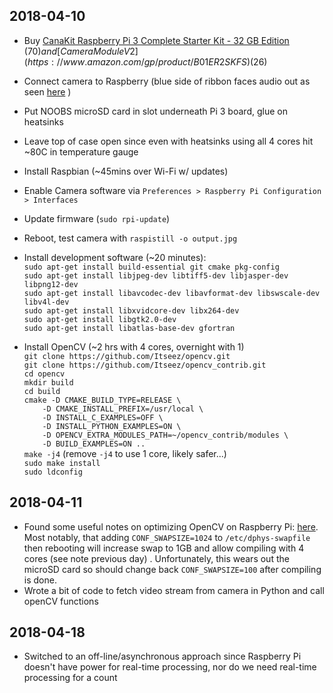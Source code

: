 ## 2018-04-10

- Buy [CanaKit Raspberry Pi 3 Complete Starter Kit - 32 GB Edition](https://www.canakit.com/raspberry-pi-3-starter-kit.html) ($70) and [Camera Module V2](https://www.amazon.com/gp/product/B01ER2SKFS) ($26)
- Connect camera to Raspberry (blue side of ribbon faces audio out as seen [here](https://projects.raspberrypi.org/en/projects/getting-started-with-picamera/4) )
- Put NOOBS microSD card in slot underneath Pi 3 board, glue on heatsinks
- Leave top of case open since even with heatsinks using all 4 cores hit ~80C in temperature gauge
- Install Raspbian (~45mins over Wi-Fi w/ updates)
- Enable Camera software via `Preferences > Raspberry Pi Configuration > Interfaces`
- Update firmware (`sudo rpi-update`)
- Reboot, test camera with `raspistill -o output.jpg`
- Install development software (~20 minutes):  
`sudo apt-get install build-essential git cmake pkg-config`  
`sudo apt-get install libjpeg-dev libtiff5-dev libjasper-dev libpng12-dev`  
`sudo apt-get install libavcodec-dev libavformat-dev libswscale-dev libv4l-dev`  
`sudo apt-get install libxvidcore-dev libx264-dev`  
`sudo apt-get install libgtk2.0-dev`  
`sudo apt-get install libatlas-base-dev gfortran`  

- Install OpenCV (~2 hrs with 4 cores, overnight with 1)  
`git clone https://github.com/Itseez/opencv.git`  
`git clone https://github.com/Itseez/opencv_contrib.git`  
`cd opencv`  
`mkdir build`  
`cd build`  
`cmake -D CMAKE_BUILD_TYPE=RELEASE \`  
`    -D CMAKE_INSTALL_PREFIX=/usr/local \`  
`    -D INSTALL_C_EXAMPLES=OFF \`  
`    -D INSTALL_PYTHON_EXAMPLES=ON \`  
`    -D OPENCV_EXTRA_MODULES_PATH=~/opencv_contrib/modules \`  
`    -D BUILD_EXAMPLES=ON ..`  
`make -j4` (remove `-j4` to use 1 core, likely safer...)  
`sudo make install`  
`sudo ldconfig`  

## 2018-04-11
- Found some useful notes on optimizing OpenCV on Raspberry Pi: [here](https://www.pyimagesearch.com/2017/10/09/optimizing-opencv-on-the-raspberry-pi/). Most notably, that adding `CONF_SWAPSIZE=1024` to ```/etc/dphys-swapfile``` then rebooting will increase swap to 1GB and allow compiling with 4 cores (see note previous day) . Unfortunately, this wears out the microSD card so should change back `CONF_SWAPSIZE=100` after compiling is done.
- Wrote a bit of code to fetch video stream from camera in Python and call openCV functions 

## 2018-04-18
- Switched to an off-line/asynchronous approach since Raspberry Pi doesn't have power for real-time processing, nor do we need real-time processing for a count
